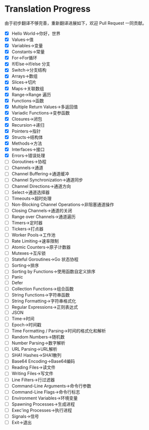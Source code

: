 # Translation Progress

由于初步翻译不够完善，重新翻译进展如下，欢迎 Pull Request 一同贡献。

- [x] Hello World->你好，世界
- [x] Values->值
- [x] Variables->变量
- [x] Constants->常量
- [x] For->For循环
- [x] If/Else->if/else 分支
- [x] Switch->分支结构
- [x] Arrays->数组
- [x] Slices->切片
- [x] Maps->关联数组
- [x] Range->Range 遍历
- [x] Functions->函数
- [x] Multiple Return Values->多返回值
- [x] Variadic Functions->变参函数
- [x] Closures->闭包
- [x] Recursion->递归
- [x] Pointers->指针
- [x] Structs->结构体
- [x] Methods->方法
- [x] Interfaces->接口
- [x] Errors->错误处理
- [ ] Goroutines->协程
- [ ] Channels->通道
- [ ] Channel Buffering->通道缓冲
- [ ] Channel Synchronization->通道同步
- [ ] Channel Directions->通道方向
- [ ] Select->通道选择器
- [ ] Timeouts->超时处理
- [ ] Non-Blocking Channel Operations->非阻塞通道操作
- [ ] Closing Channels->通道的关闭
- [ ] Range over Channels->通道遍历
- [ ] Timers->定时器
- [ ] Tickers->打点器
- [ ] Worker Pools->工作池
- [ ] Rate Limiting->速率限制
- [ ] Atomic Counters->原子计数器
- [ ] Mutexes->互斥锁
- [ ] Stateful Goroutines->Go 状态协程
- [ ] Sorting->排序
- [ ] Sorting by Functions->使用函数自定义排序
- [ ] Panic
- [ ] Defer
- [ ] Collection Functions->组合函数
- [ ] String Functions->字符串函数
- [ ] String Formatting->字符串格式化
- [ ] Regular Expressions->正则表达式
- [ ] JSON
- [ ] Time->时间
- [ ] Epoch->时间戳
- [ ] Time Formatting / Parsing->时间的格式化和解析
- [ ] Random Numbers->随机数
- [ ] Number Parsing->数字解析
- [ ] URL Parsing->URL解析
- [ ] SHA1 Hashes->SHA1散列
- [ ] Base64 Encoding->Base64编码
- [ ] Reading Files->读文件
- [ ] Writing Files->写文件
- [ ] Line Filters->行过滤器
- [ ] Command-Line Arguments->命令行参数
- [ ] Command-Line Flags->命令行标志
- [ ] Environment Variables->环境变量
- [ ] Spawning Processes->生成进程
- [ ] Exec'ing Processes->执行进程
- [ ] Signals->信号
- [ ] Exit->退出